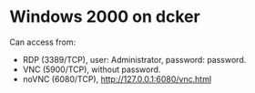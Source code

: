 # Windows 2000 on dcker

Can access from:

* RDP (3389/TCP), user: Administrator, password: password.
* VNC (5900/TCP), without password.
* noVNC (6080/TCP), http://127.0.0.1:6080/vnc.html